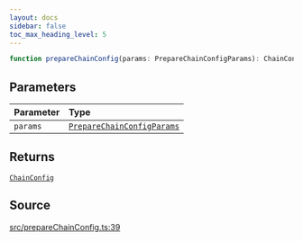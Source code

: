 ```yaml
---
layout: docs
sidebar: false
toc_max_heading_level: 5
---
```


```ts
function prepareChainConfig(params: PrepareChainConfigParams): ChainConfig
```

## Parameters

| Parameter | Type |
| :------ | :------ |
| `params` | [`PrepareChainConfigParams`](../type-aliases/PrepareChainConfigParams.md) |

## Returns

[`ChainConfig`](../../types/ChainConfig/type-aliases/ChainConfig.md)

## Source

[src/prepareChainConfig.ts:39](https://github.com/OffchainLabs/arbitrum-orbit-sdk/blob/27c24d61cdc7e62a81af29bd04f39d5a3549ecb3/src/prepareChainConfig.ts#L39)
